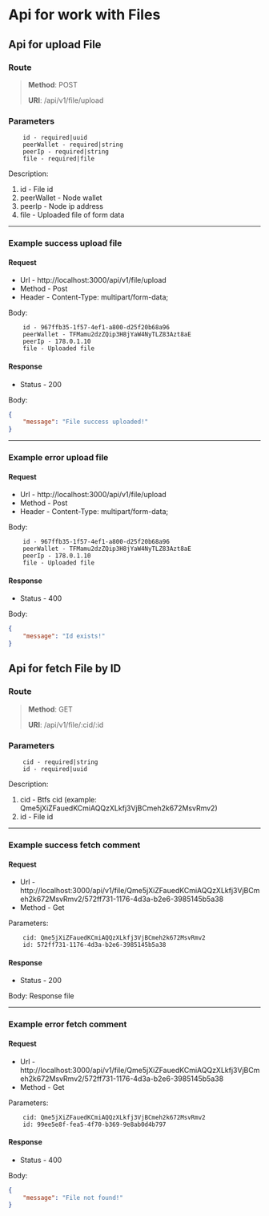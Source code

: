 # Api for work with Files

## Api for upload File

### Route
> **Method**: POST
>
> **URI**: /api/v1/file/upload

### Parameters
```
    id - required|uuid
    peerWallet - required|string
    peerIp - required|string
    file - required|file
```

Description:
1. id - File id
2. peerWallet - Node wallet
3. peerIp - Node ip address
4. file - Uploaded file of form data
---------------------------------------------------------
### Example success upload file

#### Request 

* Url - http://localhost:3000/api/v1/file/upload
* Method - Post
* Header - Content-Type: multipart/form-data;

Body:
```
    id - 967ffb35-1f57-4ef1-a800-d25f20b68a96
    peerWallet - TFMamu2dzZQip3H8jYaW4NyTLZ83Azt8aE
    peerIp - 178.0.1.10
    file - Uploaded file
``` 

#### Response
* Status - 200

Body:
```json
{
    "message": "File success uploaded!"
}
``` 
---------------------------------------------------------
### Example error upload file

#### Request 

* Url - http://localhost:3000/api/v1/file/upload
* Method - Post
* Header - Content-Type: multipart/form-data;

Body:
```
    id - 967ffb35-1f57-4ef1-a800-d25f20b68a96
    peerWallet - TFMamu2dzZQip3H8jYaW4NyTLZ83Azt8aE
    peerIp - 178.0.1.10
    file - Uploaded file
``` 

#### Response
* Status - 400

Body:
```json
{
    "message": "Id exists!"
}
``` 

## Api for fetch File by ID

### Route
> **Method**: GET
>
> **URI**: /api/v1/file/:cid/:id

### Parameters
```
    cid - required|string
    id - required|uuid
```

Description:
1. cid - Btfs cid (example: Qme5jXiZFauedKCmiAQQzXLkfj3VjBCmeh2k672MsvRmv2)
2. id - File id
---------------------------------------------------------
### Example success fetch comment

#### Request 

* Url - http://localhost:3000/api/v1/file/Qme5jXiZFauedKCmiAQQzXLkfj3VjBCmeh2k672MsvRmv2/572ff731-1176-4d3a-b2e6-3985145b5a38
* Method - Get

Parameters:
```
    cid: Qme5jXiZFauedKCmiAQQzXLkfj3VjBCmeh2k672MsvRmv2
    id: 572ff731-1176-4d3a-b2e6-3985145b5a38
``` 

#### Response
* Status - 200

Body: Response file

---------------------------------------------------------
### Example error fetch comment

#### Request 

* Url - http://localhost:3000/api/v1/file/Qme5jXiZFauedKCmiAQQzXLkfj3VjBCmeh2k672MsvRmv2/572ff731-1176-4d3a-b2e6-3985145b5a38
* Method - Get

Parameters:
```
    cid: Qme5jXiZFauedKCmiAQQzXLkfj3VjBCmeh2k672MsvRmv2
    id: 99ee5e8f-fea5-4f70-b369-9e8ab0d4b797
``` 

#### Response
* Status - 400

Body:
```json
{
	"message": "File not found!"
}
``` 
